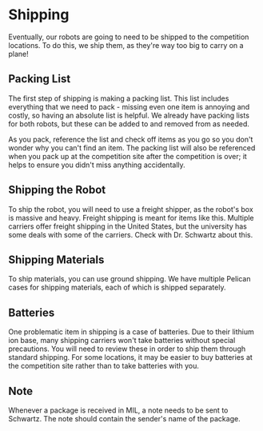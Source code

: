 # Shipping

Eventually, our robots are going to need to be shipped to the competition locations.
To do this, we ship them, as they're way too big to carry on a plane!

## Packing List

The first step of shipping is making a packing list. This list includes everything
that we need to pack - missing even one item is annoying and costly, so having
an absolute list is helpful. We already have packing lists for both robots, but
these can be added to and removed from as needed.

As you pack, reference the list and check off items as you go so you don't wonder
why you can't find an item. The packing list will also be referenced when you
pack up at the competition site after the competition is over; it helps to ensure
you didn't miss anything accidentally.

## Shipping the Robot

To ship the robot, you will need to use a freight shipper, as the robot's box
is massive and heavy. Freight shipping is meant for items like this. Multiple
carriers offer freight shipping in the United States, but the university has some
deals with some of the carriers. Check with Dr. Schwartz about this.

## Shipping Materials

To ship materials, you can use ground shipping. We have multiple Pelican cases
for shipping materials, each of which is shipped separately.

## Batteries

One problematic item in shipping is a case of batteries. Due to their lithium
ion base, many shipping carriers won't take batteries without special precautions.
You will need to review these in order to ship them through standard shipping.
For some locations, it may be easier to buy batteries at the competition site
rather than to take batteries with you.

## Note

Whenever a package is received in MIL, a note needs to be sent to Schwartz. The note should contain the sender's name of the package.
